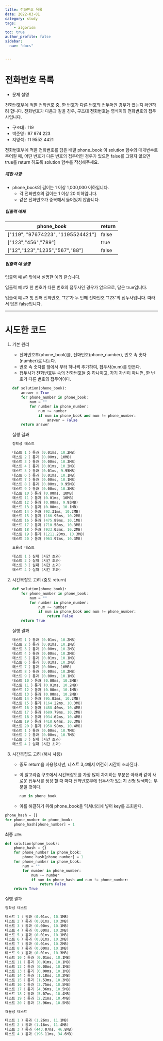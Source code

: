 ```yaml
---
title: 전화번호 목록
date: 2022-03-01
category: study
tags:
    - algorism
toc: true
author_profile: false
sidebar:
  nav: "docs"


---
```


# 전화번호 목록

- 문제 설명

전화번호부에 적힌 전화번호 중, 한 번호가 다른 번호의 접두어인 경우가 있는지 확인하려 합니다.
전화번호가 다음과 같을 경우, 구조대 전화번호는 영석이의 전화번호의 접두사입니다.

- 구조대 : 119
- 박준영 : 97 674 223
- 지영석 : 11 9552 4421

전화번호부에 적힌 전화번호를 담은 배열 phone_book 이 solution 함수의 매개변수로 주어질 때, 어떤 번호가 다른 번호의 접두어인 경우가 있으면 false를 그렇지 않으면 true를 return 하도록 solution 함수를 작성해주세요.

##### 제한 사항

- phone_book의 길이는 1 이상 1,000,000 이하입니다.
  - 각 전화번호의 길이는 1 이상 20 이하입니다.
  - 같은 전화번호가 중복해서 들어있지 않습니다.

##### 입출력 예제

| phone_book                        | return |
| --------------------------------- | ------ |
| ["119", "97674223", "1195524421"] | false  |
| ["123","456","789"]               | true   |
| ["12","123","1235","567","88"]    | false  |

##### 입출력 예 설명

입출력 예 #1
앞에서 설명한 예와 같습니다.

입출력 예 #2
한 번호가 다른 번호의 접두사인 경우가 없으므로, 답은 true입니다.

입출력 예 #3
첫 번째 전화번호, “12”가 두 번째 전화번호 “123”의 접두사입니다. 따라서 답은 false입니다.

------

# 시도한 코드

1. 기본 원리

   - 전화번호부(phone_book)를, 전화번호(phone_number), 번호 속 숫자(number)로 나눈다.
   - 번호 속 숫자를 앞에서 부터 하나씩 추가하여, 접두사(num)를 만든다.
   - 접두사가 전화번호부 속의 전화번호들 중 하나이고, 자기 자신이 아니면, 한 번호가 다른 번호의 접두어이다.

   ```python
   def solution(phone_book):
       answer = True
       for phone_number in phone_book:
           num = ""
           for number in phone_number:
               num += number
               if num in phone_book and num != phone_number:
                   answer = False
       return answer
   ```

   실행 결과

   ```powershell
   정확성 테스트
   
   테스트 1 〉통과 (0.01ms, 10.2MB)
   테스트 2 〉통과 (0.00ms, 10MB)
   테스트 3 〉통과 (0.00ms, 10.3MB)
   테스트 4 〉통과 (0.01ms, 10.2MB)
   테스트 5 〉통과 (0.01ms, 9.95MB)
   테스트 6 〉통과 (0.01ms, 10.1MB)
   테스트 7 〉통과 (0.00ms, 10.1MB)
   테스트 8 〉통과 (0.00ms, 9.95MB)
   테스트 9 〉통과 (0.00ms, 10.3MB)
   테스트 10 〉통과 (0.00ms, 10MB)
   테스트 11 〉통과 (0.01ms, 10MB)
   테스트 12 〉통과 (0.00ms, 9.93MB)
   테스트 13 〉통과 (0.00ms, 10.1MB)
   테스트 14 〉통과 (92.31ms, 10.2MB)
   테스트 15 〉통과 (166.95ms, 10.2MB)
   테스트 16 〉통과 (475.89ms, 10.1MB)
   테스트 17 〉통과 (710.58ms, 10.3MB)
   테스트 18 〉통과 (933.03ms, 10.2MB)
   테스트 19 〉통과 (1211.20ms, 10.3MB)
   테스트 20 〉통과 (963.97ms, 10.3MB)
   
   효율성 테스트
   
   테스트 1 〉실패 (시간 초과)
   테스트 2 〉실패 (시간 초과)
   테스트 3 〉실패 (시간 초과)
   테스트 4 〉실패 (시간 초과)
   ```

2. 시간복잡도 고려 (중도 return)

   ```python
   def solution(phone_book):
       for phone_number in phone_book:
           num = ""
           for number in phone_number:
               num += number
               if num in phone_book and num != phone_number:
                   return False
       return True
   ```

   실행 결과

   ```powershell
   테스트 1 〉통과 (0.01ms, 10.2MB)
   테스트 2 〉통과 (0.01ms, 10.1MB)
   테스트 3 〉통과 (0.00ms, 10.2MB)
   테스트 4 〉통과 (0.00ms, 10.2MB)
   테스트 5 〉통과 (0.01ms, 10.1MB)
   테스트 6 〉통과 (0.01ms, 10.3MB)
   테스트 7 〉통과 (0.00ms, 10MB)
   테스트 8 〉통과 (0.00ms, 10.2MB)
   테스트 9 〉통과 (0.00ms, 10.1MB)
   테스트 10 〉통과 (0.00ms, 10.2MB)
   테스트 11 〉통과 (0.01ms, 10.2MB)
   테스트 12 〉통과 (0.00ms, 10.1MB)
   테스트 13 〉통과 (0.00ms, 10.2MB)
   테스트 14 〉통과 (95.03ms, 10.2MB)
   테스트 15 〉통과 (164.22ms, 10.3MB)
   테스트 16 〉통과 (488.40ms, 10.4MB)
   테스트 17 〉통과 (689.79ms, 10.2MB)
   테스트 18 〉통과 (934.62ms, 10.4MB)
   테스트 19 〉통과 (418.64ms, 10.3MB)
   테스트 20 〉통과 (958.98ms, 10.4MB)
   테스트 1 〉통과 (0.00ms, 10.7MB)
   테스트 2 〉통과 (0.00ms, 10.7MB)
   테스트 3 〉실패 (시간 초과)
   테스트 4 〉실패 (시간 초과)
   ```

   

3. 시간복잡도 고려 (해시 사용)

   - 중도 return을 사용했지만, 테스트 3,4에서 여전히 시간이 초과된다.

   - 이 알고리즘 구조에서 시간복잡도를 가장 많이 차지하는 부분은 아래와 같이 새로운 접두사를 생성 할 때 마다 전화번호부에 접두사가 있는지 선형 탐색하는 부분일 것이다.

     ```python
     num in phone_book
     ```

   - 이를 해결하기 위해 phone_book을 딕셔너리에 넣어 key를 조회한다.

```python
phone_hash = {}
for phone_number in phone_book:
    phone_hash[phone_number] = 1
```

최종 코드

```python
def solution(phone_book):
    phone_hash = {}
    for phone_number in phone_book:
        phone_hash[phone_number] = 1
    for phone_number in phone_book:
        num = ""
        for number in phone_number:
            num += number
            if num in phone_hash and num != phone_number:
                return False
    return True
```

실행 결과

```powershell
정확성 테스트

테스트 1 〉통과 (0.01ms, 10.1MB)
테스트 2 〉통과 (0.01ms, 10.3MB)
테스트 3 〉통과 (0.00ms, 10.1MB)
테스트 4 〉통과 (0.00ms, 10.3MB)
테스트 5 〉통과 (0.01ms, 10.1MB)
테스트 6 〉통과 (0.01ms, 10.3MB)
테스트 7 〉통과 (0.01ms, 10.2MB)
테스트 8 〉통과 (0.00ms, 10.1MB)
테스트 9 〉통과 (0.01ms, 10.3MB)
테스트 10 〉통과 (0.01ms, 10.1MB)
테스트 11 〉통과 (0.01ms, 10.1MB)
테스트 12 〉통과 (0.00ms, 10.1MB)
테스트 13 〉통과 (0.00ms, 10.1MB)
테스트 14 〉통과 (1.18ms, 10.2MB)
테스트 15 〉통과 (1.53ms, 10.3MB)
테스트 16 〉통과 (3.75ms, 10.5MB)
테스트 17 〉통과 (4.36ms, 10.5MB)
테스트 18 〉통과 (5.07ms, 10.4MB)
테스트 19 〉통과 (2.21ms, 10.4MB)
테스트 20 〉통과 (3.96ms, 10.5MB)

효율성 테스트

테스트 1 〉통과 (1.26ms, 11.1MB)
테스트 2 〉통과 (1.16ms, 11.4MB)
테스트 3 〉통과 (443.07ms, 46.8MB)
테스트 4 〉통과 (196.11ms, 34.6MB)
```



